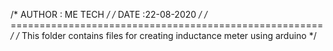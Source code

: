 /* AUTHOR : ME TECH */
/* DATE :22-08-2020 */
/* ====================================================== */
/* This folder contains files for creating inductance meter using arduino */
